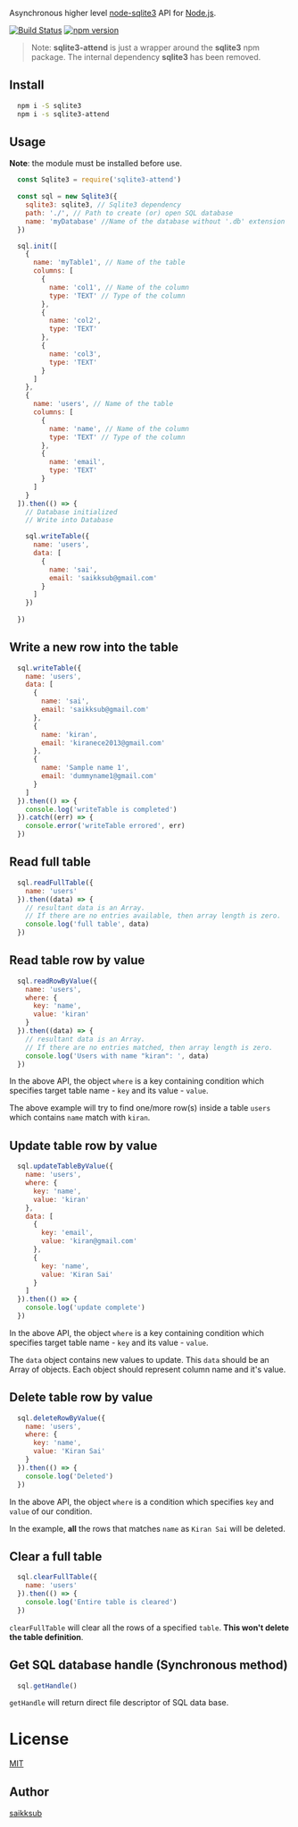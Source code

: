 Asynchronous higher level [node-sqlite3](https://github.com/mapbox/node-sqlite3) API for [Node.js](https://nodejs.org/en/).

[![Build Status](https://travis-ci.com/saikksub/sqlite3-attend.svg?branch=master)](https://travis-ci.com/saikksub/sqlite3-attend)
[![npm version](https://badge.fury.io/js/sqlite3-attend.svg)](https://badge.fury.io/js/sqlite3-attend)

> Note: **sqlite3-attend** is just a wrapper around the **sqlite3** npm package. The internal dependency **sqlite3** has been removed. 

## Install
``` bash
  npm i -S sqlite3
  npm i -s sqlite3-attend
```

## Usage
**Note**: the module must be installed before use.
``` javascript
  const Sqlite3 = require('sqlite3-attend')
  
  const sql = new Sqlite3({
    sqlite3: sqlite3, // Sqlite3 dependency
    path: './', // Path to create (or) open SQL database
    name: 'myDatabase' //Name of the database without '.db' extension
  })

  sql.init([
    {
      name: 'myTable1', // Name of the table
      columns: [
        {
          name: 'col1', // Name of the column
          type: 'TEXT' // Type of the column
        },
        {
          name: 'col2',
          type: 'TEXT'
        },
        {
          name: 'col3',
          type: 'TEXT'
        }
      ]
    },
    {
      name: 'users', // Name of the table
      columns: [
        {
          name: 'name', // Name of the column
          type: 'TEXT' // Type of the column
        },
        {
          name: 'email',
          type: 'TEXT'
        }
      ]
    }
  ]).then(() => {
    // Database initialized
    // Write into Database

    sql.writeTable({
      name: 'users',
      data: [
        {
          name: 'sai',
          email: 'saikksub@gmail.com'
        }
      ]
    })
  
  })
```
## Write a new row into the table
``` javascript
  sql.writeTable({
    name: 'users',
    data: [
      {
        name: 'sai',
        email: 'saikksub@gmail.com'
      },
      {
        name: 'kiran',
        email: 'kiranece2013@gmail.com'
      },
      {
        name: 'Sample name 1',
        email: 'dummyname1@gmail.com'
      }
    ]
  }).then(() => {
    console.log('writeTable is completed')
  }).catch((err) => {
    console.error('writeTable errored', err)
  })
```

## Read full table

``` javascript
  sql.readFullTable({
    name: 'users'
  }).then((data) => {
    // resultant data is an Array.
    // If there are no entries available, then array length is zero.
    console.log('full table', data)
  })
```

## Read table row by value
``` javascript
  sql.readRowByValue({
    name: 'users',
    where: {
      key: 'name',
      value: 'kiran'
    }
  }).then((data) => {
    // resultant data is an Array.
    // If there are no entries matched, then array length is zero.
    console.log('Users with name "kiran": ', data)
  })
```

In the above API, the object `where` is a key containing condition which specifies target table name - `key` and its value - `value`.

The above example will try to find one/more row(s) inside a table `users` which contains `name` match with `kiran`.

## Update table row by value
``` javascript
  sql.updateTableByValue({
    name: 'users',
    where: {
      key: 'name',
      value: 'kiran'
    },
    data: [
      {
        key: 'email',
        value: 'kiran@gmail.com'
      },
      {
        key: 'name',
        value: 'Kiran Sai'
      }
    ]
  }).then(() => {
    console.log('update complete')
  })
```

In the above API, the object `where` is a key containing condition which specifies target table name - `key` and its value - `value`.

The `data` object contains new values to update. This `data` should be an Array of objects. Each object should represent column name and it's value.


## Delete table row by value
``` javascript
  sql.deleteRowByValue({
    name: 'users',
    where: {
      key: 'name',
      value: 'Kiran Sai'
    }
  }).then(() => {
    console.log('Deleted')
  })
```
In the above API, the object `where` is a condition which specifies `key` and `value` of our condition.

In the example, **all** the rows that matches `name` as `Kiran Sai` will be deleted.

## Clear a full table
``` javascript
  sql.clearFullTable({
    name: 'users'
  }).then(() => {
    console.log('Entire table is cleared')
  })
```

`clearFullTable` will clear all the rows of a specified `table`. **This won't delete the table definition**.


## Get SQL database handle (Synchronous method)
``` javascript
  sql.getHandle()
```

`getHandle` will return direct file descriptor of SQL data base. 

# License
[MIT](https://opensource.org/licenses/MIT)

## Author
[saikksub](https://github.com/saikksub)

